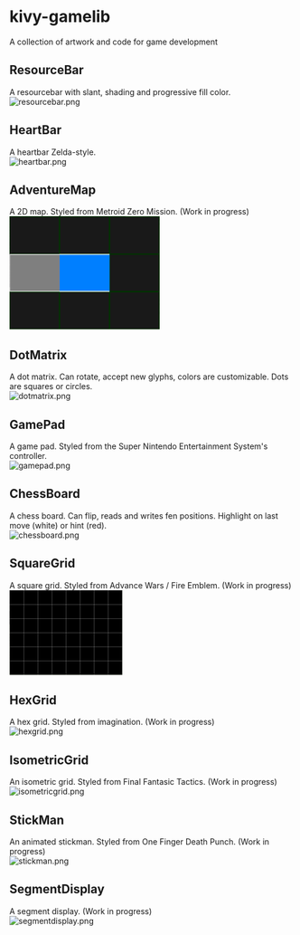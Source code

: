 kivy-gamelib
============

A collection of artwork and code for game development

ResourceBar
-----------
A resourcebar with slant, shading and progressive fill color. <br/>
![resourcebar.png](https://github.com/victor-rene/kivy-gamelib/raw/master/resourcebar/resourcebar.png "ResourceBar")

HeartBar
--------
A heartbar Zelda-style. <br/>
![heartbar.png](https://github.com/victor-rene/kivy-gamelib/raw/master/heartbar/heartbar.png "HeartBar")

AdventureMap
------------
A 2D map. Styled from Metroid Zero Mission. (Work in progress) <br/>
![adventuremap.png](https://github.com/victor-rene/kivy-gamelib/raw/master/adventuremap/adventuremap.png "AdventureMap")

DotMatrix
---------
A dot matrix. Can rotate, accept new glyphs, colors are customizable. Dots are squares or circles.<br/>
![dotmatrix.png](https://github.com/victor-rene/kivy-gamelib/raw/master/dotmatrix/dotmatrix.png "DotMatrix")

GamePad
-------
A game pad. Styled from the Super Nintendo Entertainment System's controller.<br/>
![gamepad.png](https://github.com/victor-rene/kivy-gamelib/raw/master/gamepad/gamepad.png "GamePad")

ChessBoard
----------
A chess board. Can flip, reads and writes fen positions. Highlight on last move (white) or hint (red).<br/>
![chessboard.png](https://github.com/victor-rene/kivy-gamelib/raw/chessboard/chessboard/chessboard.png "ChessBoard")

SquareGrid
----------
A square grid. Styled from Advance Wars / Fire Emblem. (Work in progress) <br/>
![squaregrid.png](https://github.com/victor-rene/kivy-gamelib/raw/master/squaregrid/squaregrid.png "SquareGrid")

HexGrid
-------
A hex grid. Styled from imagination. (Work in progress) <br/>
![hexgrid.png](https://github.com/victor-rene/kivy-gamelib/raw/master/hexgrid/hexgrid.png "HexGrid")

IsometricGrid
-------------
An isometric grid. Styled from Final Fantasic Tactics. (Work in progress) <br/>
![isometricgrid.png](https://github.com/victor-rene/kivy-gamelib/raw/master/isometricgrid/isometricgrid.png "IsometricGrid")

StickMan
--------
An animated stickman. Styled from One Finger Death Punch. (Work in progress) <br/>
![stickman.png](https://github.com/victor-rene/kivy-gamelib/raw/master/stickman/stickman.png "StickMan")

SegmentDisplay
--------------
A segment display. (Work in progress) <br/>
![segmentdisplay.png](https://github.com/victor-rene/kivy-gamelib/raw/master/segmentdisplay/segmentdisplay.png "SegmentDisplay")

